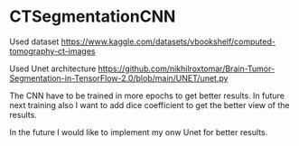 # CTSegmentationCNN
Used dataset https://www.kaggle.com/datasets/vbookshelf/computed-tomography-ct-images

Used Unet architecture https://github.com/nikhilroxtomar/Brain-Tumor-Segmentation-in-TensorFlow-2.0/blob/main/UNET/unet.py

The CNN have to be trained in more epochs to get better results.
In future next training also I want to add dice coefficient to get the better view of the results.

In the future I would like to implement my onw Unet for better results.

